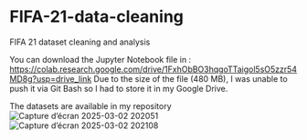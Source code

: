 # FIFA-21-data-cleaning
FIFA 21 dataset cleaning and analysis

You can download the Jupyter Notebook file in : https://colab.research.google.com/drive/1FxhObBO3hqgoTTaigol5sO5zzr54MD8g?usp=drive_link
Due to the size of the file (480 MB), I was unable to push it via Git Bash so I had to store it in my Google Drive.

The datasets are available in my repository
![Capture d’écran 2025-03-02 202051](https://github.com/user-attachments/assets/d5f98163-86a2-453d-9fc5-dbd95dfaf823)
![Capture d’écran 2025-03-02 202108](https://github.com/user-attachments/assets/824e0fb7-406f-439a-a310-c87804e380f6)
